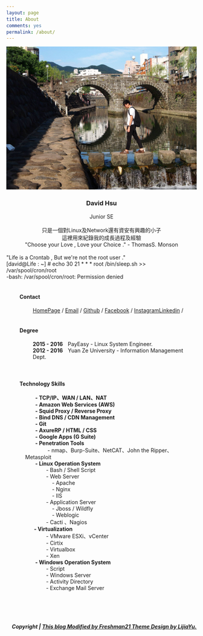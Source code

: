 ```yaml
---
layout: page
title: About
comments: yes
permalink: /about/
---
```



<img src="/images/avator.jpg">

<h3 style="text-align: center;">
	David Hsu</h3>
<div style="text-align: center;">
	Junior SE</div>
<div>
	<b><br /></b></div>
<div style="text-align: center;">
	只是一個對Linux及Network還有資安有興趣的小子</div>
<div style="text-align: center;">
	這裡用來紀錄我的成長過程及經驗</div>
<div style="text-align: center;">
	"Choose your Love , Love your Choice ." - ThomasS. Monson</div><br />
<div style"text-algin: center;">
	"Life is a Crontab , But we're not the root user ."<br />
	[david@Life : ~] # echo  30 21 * * * root /bin/sleep.sh   >>  /var/spool/cron/root <br />
	-bash: /var/spool/cron/root: Permission denied</div><br />
<h4 style="margin-left: 35px;">Contact</h4>
<div style="margin-left: 70px;">
<a href="https://davidh83110.com" target="_blank">HomePage</a> / <a href="mailto:davidh83110@gmail.com" target="_blank">Email</a> / <a href="https://github.com/davidh83110/" target="_blank">Github</a> / <a href="https://www.facebook.com/ben12567" target="_blank">Facebook</a> / <a href="https://instagram.com/ben12567/" target="_blank">Instagram</a><a href="https://tw.linkedin.com/in/david-hsu-b1136112b" target="_blank">Linkedin</a> / &nbsp;</div>
<br />
<h4 style="margin-left: 35px;">Degree</h4>
<div>
<div style="margin-left: 70px;">
	<b> 2015 - 2016 &nbsp; &nbsp;</b>PayEasy - Linux System Engineer.</div>
<div style="margin-left: 70px;">
	<b> 2012 - 2016 &nbsp; &nbsp;</b>Yuan Ze University - Information Management Dept.</div>
</div>
<div>
	<br />
<br /></div>
<h4 style="margin-left: 35px;">Technology  Skills</h4>
<div style="margin-left: 50px;">
<div>
	<b>&nbsp; &nbsp; &nbsp; &nbsp; - TCP/IP、WAN / LAN、NAT</b></div>
<div>
	<b>&nbsp; &nbsp; &nbsp; &nbsp; - Amazon Web Services (AWS)</b></div>
<div>
	<b>&nbsp; &nbsp; &nbsp; &nbsp; - Squid Proxy / Reverse Proxy</b></div>
<div>
	<b>&nbsp; &nbsp; &nbsp; &nbsp; - Bind DNS / CDN Management&nbsp;</b></div>
<div>
	<b>&nbsp; &nbsp; &nbsp; &nbsp; - Git&nbsp;</b></div>
<div>
	<b>&nbsp; &nbsp; &nbsp; &nbsp; - AxureRP / HTML / CSS&nbsp;</b></div>
<div>
	<b>&nbsp; &nbsp; &nbsp; &nbsp; - Google Apps (G Suite)</b></div>
<div>
</div>
<div>
	<b>&nbsp; &nbsp; &nbsp; &nbsp; - Penetration Tools</b></div>
<div>
	&nbsp; &nbsp; &nbsp; &nbsp; &nbsp; &nbsp; &nbsp; &nbsp;- nmap、Burp-Suite、NetCAT、John the Ripper、Metasploit</div>
<div>
</div>
<div>
	<b>&nbsp; &nbsp; &nbsp; &nbsp; - Linux Operation System</b></div>
<div>
	&nbsp; &nbsp; &nbsp; &nbsp; &nbsp; &nbsp; &nbsp; - Bash / Shell Script</div>
<div>
	&nbsp; &nbsp; &nbsp; &nbsp; &nbsp; &nbsp; &nbsp; - Web Server</div>
<div>
	&nbsp; &nbsp; &nbsp; &nbsp; &nbsp; &nbsp; &nbsp; &nbsp; &nbsp; - Apache</div>
<div>
	&nbsp; &nbsp; &nbsp; &nbsp; &nbsp; &nbsp; &nbsp; &nbsp; &nbsp; - Nginx</div>
<div>
	&nbsp; &nbsp; &nbsp; &nbsp; &nbsp; &nbsp; &nbsp; &nbsp; &nbsp; - IIS</div>
<div>
	&nbsp; &nbsp; &nbsp; &nbsp; &nbsp; &nbsp; &nbsp; - Application Server</div>
<div>
	&nbsp; &nbsp; &nbsp; &nbsp; &nbsp; &nbsp; &nbsp; &nbsp; &nbsp; - Jboss / Wildfly&nbsp;</div>
<div>
	&nbsp; &nbsp; &nbsp; &nbsp; &nbsp; &nbsp; &nbsp; &nbsp; &nbsp; - Weblogic&nbsp;</div>
<div>
	&nbsp; &nbsp; &nbsp; &nbsp; &nbsp; &nbsp; &nbsp; - Cacti 、Nagios&nbsp;</div>
<div>
</div>
<div>
	<b>&nbsp; &nbsp; &nbsp; &nbsp;- Virtualization</b></div>
<div>
&nbsp; &nbsp; &nbsp; &nbsp; &nbsp; &nbsp; &nbsp; - VMware ESXi、vCenter&nbsp;</div>
<div>
&nbsp; &nbsp; &nbsp; &nbsp; &nbsp; &nbsp; &nbsp; - Cirtix</div>
<div>
&nbsp; &nbsp; &nbsp; &nbsp; &nbsp; &nbsp; &nbsp; - Virtualbox</div>
<div>
&nbsp; &nbsp; &nbsp; &nbsp; &nbsp; &nbsp; &nbsp; - Xen</div>
<div>
</div>
<div>
<b>&nbsp; &nbsp; &nbsp; &nbsp; - Windows Operation System</b></div>
<div>
&nbsp; &nbsp; &nbsp; &nbsp; &nbsp; &nbsp; &nbsp; - Script</div>
<div>
&nbsp; &nbsp; &nbsp; &nbsp; &nbsp; &nbsp; &nbsp; - Windows Server</div>
<div>
&nbsp; &nbsp; &nbsp; &nbsp; &nbsp; &nbsp; &nbsp; - Activity Directory</div>
<div>
&nbsp; &nbsp; &nbsp; &nbsp; &nbsp; &nbsp; &nbsp; - Exchange Mail Server</div>
<div style="clear: both;">
</div>
</div>

<br/><br/><br/>
<h5 style="text-align: right;"> Copyright |  <a href="http://yulijia.net">This blog Modified by Freshman21 Theme Design by LijiaYu.</a>  </h5>
